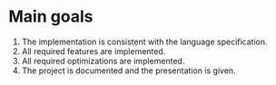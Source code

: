 # Main goals #

  1. The implementation is consistent with the language specification.
  1. All required features are implemented.
  1. All required optimizations are implemented.
  1. The project is documented and the presentation is given.